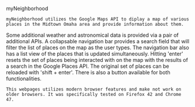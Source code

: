 myNeighborhood

	myNeighborhood utilizes the Google Maps API to diplay a map of various places in the Midtown Omaha area and provide information about them.
Some additional weather and astronomical data is provided via a pair of additional APIs. A collapsable navigation bar provides a search field
that will filter the list of places on the map as the user types. The navigation bar also has a list view of the places that is updated
simultaneously. Hitting 'enter' resets the set of places being interacted with on the map with the results of a search in the Google Places API.
The original set of places can be reloaded with 'shift + enter'. There is also a button available for both functionalities.

	This webpages utilizes modern browser features and make not work on older browsers. It was specifically tested on Firefox 42 and Chrome 47.